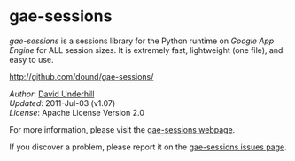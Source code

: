 gae-sessions
============

*gae-sessions* is a sessions library for the Python runtime on *Google App Engine* for ALL session sizes. It is extremely fast, lightweight (one file), and easy to use.

http://github.com/dound/gae-sessions/


_Author_: [David Underhill](http://www.dound.com)  
_Updated_: 2011-Jul-03 (v1.07)  
_License_: Apache License Version 2.0

For more information, please visit the [gae-sessions webpage](http://wiki.github.com/dound/gae-sessions/).

If you discover a problem, please report it on the
[gae-sessions issues page](http://github.com/dound/gae-sessions/issues).

